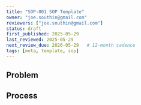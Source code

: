 ```yaml
---
title: "SOP-001 SOP Template"
owner: "joe.southin@gmail.com"
reviewers: ["joe.southin@gmail.com"]
status: draft
first_published: 2025-05-29
last_reviewed: 2025-05-29
next_review_due: 2026-05-29   # 12-month cadence
tags: [meta, template, sop]
---
```


## Problem

## Process